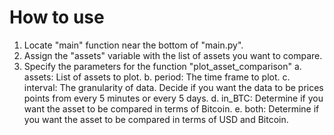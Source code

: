# How to use

  1. Locate "main" function near the bottom of "main.py". 
  2. Assign the "assets" variable with the list of assets you want to compare.
  3. Specify the parameters for the function "plot_asset_comparison"
        a. assets: List of assets to plot.
        b. period: The time frame to plot.
        c. interval: The granularity of data. Decide if you want the data to be prices points from every 5 minutes or every 5 days. 
        d. in_BTC: Determine if you want the asset to be compared in terms of Bitcoin.
        e. both: Determine if you want the asset to be compared in terms of USD and Bitcoin.
